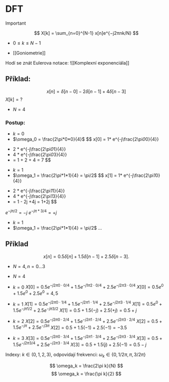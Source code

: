 # DFT
> [!important]
$$
X[k] = \sum_{n=0}^{N-1} x[n]e^{−j2πnk/N}
$$
- $0 ≤ k ≤ N − 1$

- [[Goniometrie]]

Hodí se znát Eulerova notace:
![[Komplexní exponenciála]]
## Příklad:
$$x[n] = \delta[n-0] - 2\delta[n-1] + 4\delta[n-3]$$
$X[k] = ?$

- $N = 4$

### Postup:
- $k = 0$
- $\omega_0 = \frac{2\pi*0*0}{4}$
$$
x[0] = 1* e^{-j\frac{2\pi*0*0}{4}} 
+ 2 * e^{-j\frac{2\pi*0*1}{4}} 
+ 4 * e^{-j\frac{2\pi*0*3}{4}} 
+ = 1 + 2 + 4 = 7
$$

- $k = 1$
- $\omega_1 = \frac{2\pi*1*1}{4} = \pi/2$
$$
x[1] = 1* e^{-j\frac{2\pi*1*0}{4}} 
+ 2 * e^{-j\frac{2\pi*1*1}{4}} 
+ 4 * e^{-j\frac{2\pi*1*3}{4}} 
+ = 1 - 2j +4j = 1+2j
$$

$e^{-j\pi/2} = -j$
$e^{-j\pi*3/4} = +j$

- $k = 1$
- $\omega_1 = \frac{2\pi*1*1}{4} = \pi/2$
...

## Příklad
$$
x[n] = 0.5δ[n] + 1.5δ[n − 1] + 2.5δ[n − 3].
$$
- $N = 4, n = 0 . . . 3$

- $N = 4$
- $k = 0$
$X[0] = 0.5e^{-j2\pi0\cdot 0/4} + 1.5e^{-j1\pi2\cdot 0/4} + 2.5e^{-j2\pi3\cdot 0/4}$
$X[0] = 0.5e^0 + 1.5e^0 + 2.5e^0 = 4,5$

- $k = 1$
$X[1] = 0.5e^{-j2\pi0\cdot 1/4} + 1.5e^{-j2\pi1\cdot 1/4} + 2.5e^{-j2\pi3\cdot 1/4}$
$X[1] = 0.5e^0 + 1.5e^{-j\pi1/2} + 2.5e^{-j\pi3/2}$
$X[1] = 0.5 + 1.5(-j) + 2.5(+j) = 0.5 + j$

- $k = 2$
$X[2] = 0.5e^{-j2\pi0\cdot 2/4} + 1.5e^{-j2\pi1\cdot 2/4} + 2.5e^{-j2\pi3\cdot 2/4}$
$X[2] = 0.5 + 1.5e^{-j\pi} + 2.5e^{-j3\pi}$
$X[2] = 0.5 + 1.5(-1) + 2.5(-1) = -3.5$

- $k = 3$
$X[3] = 0.5e^{-j2\pi0\cdot 3/4} + 1.5e^{-j2\pi1\cdot 3/4} + 2.5e^{-j2\pi3\cdot 3/4}$
$X[3] = 0.5 + 1.5e^{-j2\pi 3/4} + 2.5e^{-j2\pi3\cdot 3/4}$
$X[3] = 0.5 + 1.5(j) + 2.5(-1) = 0.5 -j$

Indexy: $k ∈ (0, 1, 2, 3)$, odpovídají frekvenci: $ω_k \in \{0, 1/2π, π, 3/2π \}$

$$
\omega_k = \frac{2\pi k}{N}
$$
$$
\omega_k = \frac{\pi k}{2}
$$
